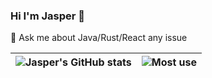 ### Hi I'm Jasper 👋

<!--
**XiaoZiShan/XiaoZiShan** is a ✨ _special_ ✨ repository because its `README.md` (this file) appears on your GitHub profile.

Here are some ideas to get you started:

- 🔭 I’m currently working on ...
- 🌱 I’m currently learning ...
- 👯 I’m looking to collaborate on ...
- 🤔 I’m looking for help with ...
- 💬 Ask me about ...
- 📫 How to reach me: ...
- 😄 Pronouns: ...
- ⚡ Fun fact: ...
-->

💬 Ask me about Java/Rust/React any issue

|![Jasper's GitHub stats](https://github-readme-stats.vercel.app/api?username=XiaoZiShan&show=reviews,discussions_started,discussions_answered,prs_merged,prs_merged_percentage&theme=vue)|![Most use](https://github-readme-stats.vercel.app/api/top-langs/?username=XiaoZiShan&layout=compact&theme=vue)|
| ------------- | ------------- |


